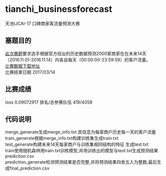 # tianchi_businessforecast
天池IJCAI-17 口碑商家客流量预测大赛
## 塞题目的
[此次赛题](https://tianchi.aliyun.com/competition/introduction.htm?spm=5176.100065.200879.4.5Q90ZO&raceId=231591)要求选手根据官方给出的历史数据预测2000家商家在在未来14天（2016.11.01-2016.11.14）内各自每天（00:00:00-23:59:59）的客户流量。</br>
[比赛数据下载地址](http://yunpan.taobao.com/?redirect=/s/Bq35eEB4ew?spm=5176.100068.555.4.zogxYD)</br>
比赛结束日期 2017/03/14
## 比赛成绩
loss 0.09072917 排名/总参赛队伍 419/4058
## 代码说明
merge_generate生成merge_info.txt 其信息为每家商户历史每一天的客户流量</br>
train_generste根据merge_info.txt构建训练集生成train.txt</br>
test_generate构建未来14天每家商户与训练集相同结构的特征 生成test.txt</br>
train使用随机森林用train.txt训练模型,并用训练出的模型与test.txt生成预测结果prediction.csv</br>
prediction_generate检测预测结果是否完整,并将预测结果四舍五入为整数,最后生成final_prediction.csv</br>
